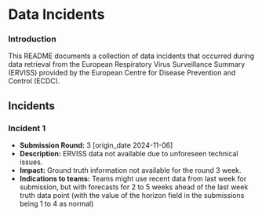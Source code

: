 # Data Incidents

### Introduction
This README documents a collection of data incidents that occurred during data retrieval from the European Respiratory Virus Surveillance Summary (ERVISS) provided by the European Centre for Disease Prevention and Control (ECDC). 

## Incidents

### Incident 1
* **Submission Round:** 3 [origin_date 2024-11-06]
* **Description:** ERVISS data not available due to unforeseen technical issues.
* **Impact:** Ground truth information not available for the round 3 week.
* **Indications to teams:** Teams might use recent data from last week for submission, but with forecasts for 2 to 5 weeks ahead of the last week truth data point (with the value of the horizon field in the submissions being 1 to 4 as normal)
